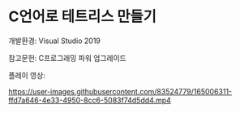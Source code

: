 # C언어로 테트리스 만들기

개발환경: Visual Studio 2019

참고문헌: C프로그래밍 파워 업그레이드

플레이 영상:

https://user-images.githubusercontent.com/83524779/165006311-ffd7a646-4e33-4950-8cc6-5083f74d5dd4.mp4
